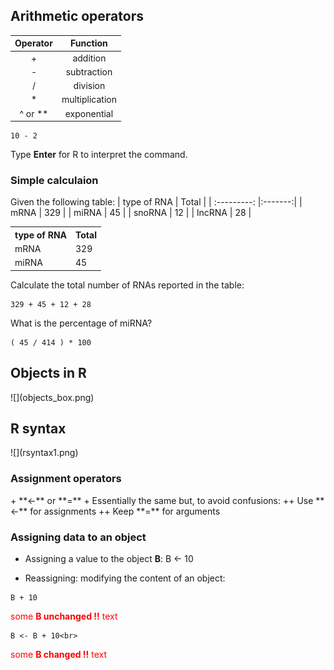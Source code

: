 <h2>Arithmetic operators</h2>

| Operator  | Function      |
|:--------: |:-------------:|
|     +     | addition      |
|     -     | subtraction   |
|     /     | division      |
|     *     | multiplication|
|  ^ or **  | exponential   |

```{r}
10 - 2
```
Type **Enter** for R to interpret the command.

<h3>Simple calculaion</h3>

Given the following table:
| type of RNA | Total   |
| :---------: |:-------:|
| mRNA        | 329     |
| miRNA       | 45      |
| snoRNA      | 12      |
| lncRNA      | 28      |

 <table style="width:50%">
  <tr>
    <th>type of RNA</th>
    <th>Total</th>
  </tr>
  <tr>
    <td>mRNA</td>
    <td>329</td>
  </tr>
  <tr>
    <td>miRNA</td>
    <td>45</td>
  </tr>
</table> 

Calculate the total number of RNAs reported in the table:
```{r}
329 + 45 + 12 + 28
```
What is the percentage of miRNA?
```{r}
( 45 / 414 ) * 100
```

<h2>Objects in R</h2>
![](objects_box.png)

<h2>R syntax</h2>
![](rsyntax1.png)

<h3>Assignment operators</h3>
+ **<-** or **=**
+ Essentially the same but, to avoid confusions:
++ Use **<-** for assignments
++ Keep **=** for arguments

<h3>Assigning data to an object</h3>

* Assigning a value to the object **B**:
B <- 10

* Reassigning: modifying the content of an object:
```{r}
B + 10
```
<span style="color:red">some **B unchanged !!** text</span><br>
```{r}
B <- B + 10<br>
```
<span style="color:red">some **B changed !!** text</span><br>






